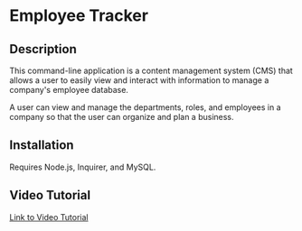 # Employee Tracker

## Description

This command-line application is a content management system (CMS) that allows a user to easily view and interact with information to manage a company's employee database.

A user can view and manage the departments, roles, and employees in a company
so that the user can organize and plan a business.

## Installation

Requires Node.js, Inquirer, and MySQL.

## Video Tutorial

[Link to Video Tutorial]()